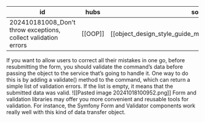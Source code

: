 
| id                                                             | hubs    | source                                                     |
| -------------------------------------------------------------- | ------- | ---------------------------------------------------------- |
| 202410181008_Don't throw exceptions, collect validation errors | [[OOP]] | [[object_design_style_guide_matthias_noback.pdf#page=119]] |
If you want to allow users to correct all their mistakes in one go, before resubmitting the form, you should validate the command’s data before passing the object to the service that’s going to handle it. One way to do this is by adding a validate() method to
the command, which can return a simple list of validation errors. If the list is empty, it means that the submitted data was valid.
![[Pasted image 20241018100952.png]]
Form and validation libraries may offer you more convenient and reusable tools for validation. For instance, the Symfony Form and Validator components work really well with this kind of data transfer object.